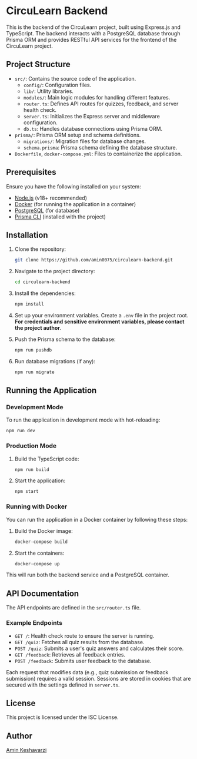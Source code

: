 # CircuLearn Backend

This is the backend of the CircuLearn project, built using Express.js and TypeScript. The backend interacts with a PostgreSQL database through Prisma ORM and provides RESTful API services for the frontend of the CircuLearn project.

## Project Structure

- `src/`: Contains the source code of the application.
  - `config/`: Configuration files.
  - `lib/`: Utility libraries.
  - `modules/`: Main logic modules for handling different features.
  - `router.ts`: Defines API routes for quizzes, feedback, and server health check.
  - `server.ts`: Initializes the Express server and middleware configuration.
  - `db.ts`: Handles database connections using Prisma ORM.
- `prisma/`: Prisma ORM setup and schema definitions.
  - `migrations/`: Migration files for database changes.
  - `schema.prisma`: Prisma schema defining the database structure.
- `Dockerfile`, `docker-compose.yml`: Files to containerize the application.

## Prerequisites

Ensure you have the following installed on your system:

- [Node.js](https://nodejs.org/) (v18+ recommended)
- [Docker](https://www.docker.com/) (for running the application in a container)
- [PostgreSQL](https://www.postgresql.org/) (for database)
- [Prisma CLI](https://www.prisma.io/docs/getting-started) (installed with the project)

## Installation

1. Clone the repository:

   ```bash
   git clone https://github.com/amin0075/circulearn-backend.git
   ```

2. Navigate to the project directory:

   ```bash
   cd circulearn-backend
   ```

3. Install the dependencies:

   ```bash
   npm install
   ```

4. Set up your environment variables. Create a `.env` file in the project root. **For credentials and sensitive environment variables, please contact the project author**.

5. Push the Prisma schema to the database:

   ```bash
   npm run pushdb
   ```

6. Run database migrations (if any):

   ```bash
   npm run migrate
   ```

## Running the Application

### Development Mode

To run the application in development mode with hot-reloading:

```bash
npm run dev
```

### Production Mode

1. Build the TypeScript code:

   ```bash
   npm run build
   ```

2. Start the application:

   ```bash
   npm start
   ```

### Running with Docker

You can run the application in a Docker container by following these steps:

1. Build the Docker image:

   ```bash
   docker-compose build
   ```

2. Start the containers:

   ```bash
   docker-compose up
   ```

This will run both the backend service and a PostgreSQL container.

## API Documentation

The API endpoints are defined in the `src/router.ts` file.

### Example Endpoints

- `GET /`: Health check route to ensure the server is running.
- `GET /quiz`: Fetches all quiz results from the database.
- `POST /quiz`: Submits a user's quiz answers and calculates their score.
- `GET /feedback`: Retrieves all feedback entries.
- `POST /feedback`: Submits user feedback to the database.

Each request that modifies data (e.g., quiz submission or feedback submission) requires a valid session. Sessions are stored in cookies that are secured with the settings defined in `server.ts`.

## License

This project is licensed under the ISC License.

## Author

[Amin Keshavarzi](https://github.com/amin0075)
